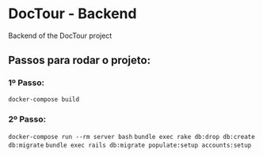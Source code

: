 # DocTour - Backend
Backend of the DocTour project


## Passos para rodar o projeto:
### 1º Passo:
`docker-compose build`

### 2º Passo:
`docker-compose run --rm server bash`
`bundle exec rake db:drop db:create db:migrate`
`bundle exec rails db:migrate populate:setup accounts:setup`